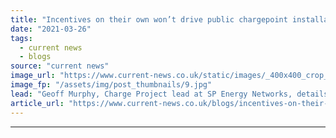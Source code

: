 ```yaml
---
title: "Incentives on their own won’t drive public chargepoint installation"
date: "2021-03-26"
tags: 
  - current news
  - blogs
source: "current news"
image_url: "https://www.current-news.co.uk/static/images/_400x400_crop_center-center/Project-Pace-credit-SPEN.jpg"
image_fp: "/assets/img/post_thumbnails/9.jpg"
lead: "Geoff Murphy, Charge Project lead at SP Energy Networks, details how more than incentives alone will be required to accelerate the uptake of electric vehicles with the sector currently being in a ‘chicken & egg’ situation."
article_url: "https://www.current-news.co.uk/blogs/incentives-on-their-own-wont-drive-public-chargepoint-installation?utm_source=rss-feeds&utm_medium=rss&utm_campaign=rss"
---
```


---
